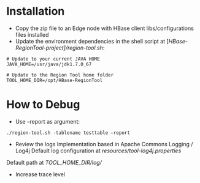 # Installation

* Copy the zip file to an Edge node with HBase client libs/configurations files installed 
* Update the environment dependencies in the shell script at [*HBase-RegionTool-project]/region-tool.sh*:


```
# Update to your current JAVA HOME
JAVA_HOME=/usr/java/jdk1.7.0_67

# Update to the Region Tool home folder
TOOL_HOME_DIR=/opt/HBase-RegionTool
```


# How to Debug

*  Use –report as argument:

``` 
./region-tool.sh -tablename testtable –report
```
 
*  Review the logs
 Implementation based in Apache Commons Logging / Log4j
 Default log configuration at *resources/tool-log4j.properties*

Default path at *TOOL_HOME_DIR/log/*

* Increase trace level
